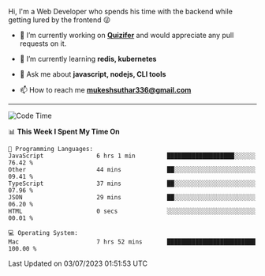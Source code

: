 Hi, I'm a Web Developer who spends his time with the backend while getting lured by the frontend 😜

- 🔭 I’m currently working on **[Quizifer](https://github.com/SutharMukesh/Quizifer/)** and would appreciate any pull requests on it.

- 🌱 I’m currently learning **redis, kubernetes**

- 💬 Ask me about **javascript, nodejs, CLI tools**

- 📫 How to reach me **mukeshsuthar336@gmail.com**

---
<!--START_SECTION:waka-->
![Code Time](http://img.shields.io/badge/Code%20Time-2%2C359%20hrs%2019%20mins-blue)

📊 **This Week I Spent My Time On** 

```text
💬 Programming Languages: 
JavaScript               6 hrs 1 min         ███████████████████░░░░░░   76.42 % 
Other                    44 mins             ██░░░░░░░░░░░░░░░░░░░░░░░   09.41 % 
TypeScript               37 mins             ██░░░░░░░░░░░░░░░░░░░░░░░   07.96 % 
JSON                     29 mins             ██░░░░░░░░░░░░░░░░░░░░░░░   06.20 % 
HTML                     0 secs              ░░░░░░░░░░░░░░░░░░░░░░░░░   00.01 % 

💻 Operating System: 
Mac                      7 hrs 52 mins       █████████████████████████   100.00 % 
```


 Last Updated on 03/07/2023 01:51:53 UTC
<!--END_SECTION:waka-->
